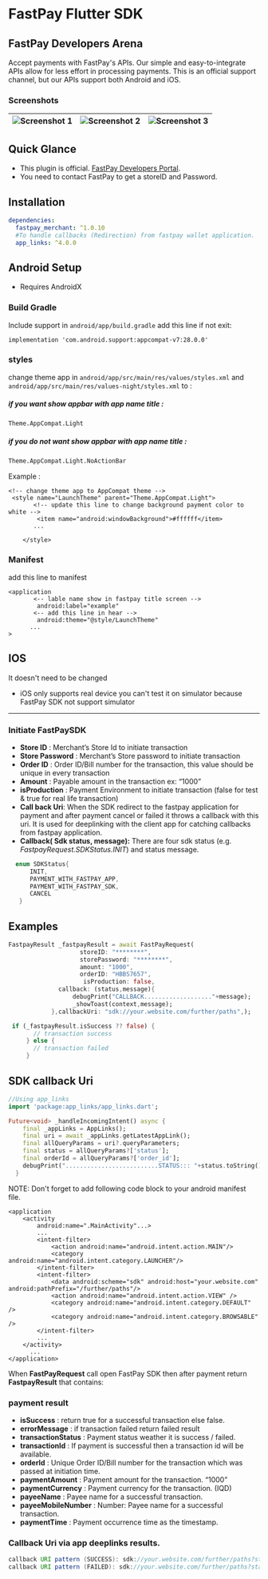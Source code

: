# FastPay Flutter SDK

## FastPay Developers Arena

Accept payments with FastPay's APIs. Our simple and easy-to-integrate APIs allow for less effort in processing payments. This is an official support channel, but our APIs support both Android and iOS.

### Screenshots

| ![Screenshot 1](https://github.com/FastPaySDK/FastPayFlutterLibrary/blob/devZarraf/1.jpg?raw=true) | ![Screenshot 2](https://github.com/FastPaySDK/FastPayFlutterLibrary/blob/devZarraf/2.jpg?raw=true) | ![Screenshot 3](https://github.com/FastPaySDK/FastPayFlutterLibrary/blob/devZarraf/3.jpg?raw=true) |
| :---: | :---: | :---: |

## Quick Glance

- This plugin is official. [FastPay Developers Portal](https://developer.fast-pay.iq/).
- You need to contact FastPay to get a storeID and Password.

## Installation

```yaml
dependencies:
  fastpay_merchant: ^1.0.10
  #To handle callbacks (Redirection) from fastpay wallet application.
  app_links: ^4.0.0 
```


## Android Setup
  - Requires AndroidX

### Build Gradle

 Include support in ```android/app/build.gradle```
add this line if not exit:
```properties
implementation 'com.android.support:appcompat-v7:28.0.0'
```
### styles
 change theme app in ```android/app/src/main/res/values/styles.xml``` and ```android/app/src/main/res/values-night/styles.xml``` to :
##### if you want show appbar with app name title :
```bash 
Theme.AppCompat.Light
```
##### if you do not want show appbar with app name title :
```bash 
Theme.AppCompat.Light.NoActionBar
```
Example :
```properties
<!-- change theme app to AppCompat theme -->
 <style name="LaunchTheme" parent="Theme.AppCompat.Light">
       <!-- update this line to change background payment color to white -->
        <item name="android:windowBackground">#ffffff</item>
       ...

    </style>
```
### Manifest
add this line to  manifest
```properties
<application
       <-- lable name show in fastpay title screen -->
        android:label="example"
       <-- add this line in hear --> 
        android:theme="@style/LaunchTheme"
      ...
>
```

## IOS
It doesn't need to be changed
- iOS only supports real device you can't test it on simulator because FastPay SDK not support simulator

___

### Initiate FastPaySDK

- __Store ID__ : Merchant’s Store Id to initiate transaction
- __Store Password__ : Merchant’s Store password to initiate transaction
- __Order ID__ : Order ID/Bill number for the transaction, this value should be unique in every transaction
- __Amount__ : Payable amount in the transaction ex: “1000”
- __isProduction__ : Payment Environment to initiate transaction (false for test & true for real life transaction)
- __Call back Uri__: When the SDK redirect to the fastpay application for payment and after payment cancel or failed it throws a callback with this uri. It is used for deeplinking with the client app for catching callbacks from fastpay application.
- **Callback( Sdk status, message):** There are four sdk status (e.g. *FastpayRequest.SDKStatus.INIT*) and status message.

```dart 
  enum SDKStatus{
      INIT,
      PAYMENT_WITH_FASTPAY_APP,
      PAYMENT_WITH_FASTPAY_SDK,
      CANCEL
   }
```

## Examples 
```dart 
FastpayResult _fastpayResult = await FastPayRequest(
                    storeID: "********", 
                    storePassword: "********",
                    amount: "1000", 
                    orderID: "HBBS7657", 
                     isProduction: false,
              callback: (status,message){
                  debugPrint("CALLBACK..................."+message);
                  _showToast(context,message);
            },callbackUri: "sdk://your.website.com/further/paths",);

 if (_fastpayResult.isSuccess ?? false) {
       // transaction success
     } else {
       // transaction failed
     }
```

## SDK callback Uri

```dart
//Using app_links
import 'package:app_links/app_links.dart';

Future<void> _handleIncomingIntent() async {
    final _appLinks = AppLinks();
    final uri = await _appLinks.getLatestAppLink();
    final allQueryParams = uri?.queryParameters;
    final status = allQueryParams?['status'];
    final orderId = allQueryParams?['order_id'];
    debugPrint("..........................STATUS::: "+status.toString()+", OrderId:::"+orderId.toString());
  }
```

NOTE: Don't forget to add following code block to your android manifest file.

```properties
<application
    <activity
        android:name=".MainActivity"...>
        ...
        <intent-filter>
            <action android:name="android.intent.action.MAIN"/>
            <category android:name="android.intent.category.LAUNCHER"/>
        </intent-filter>
        <intent-filter>
            <data android:scheme="sdk" android:host="your.website.com" android:pathPrefix="/further/paths"/>
            <action android:name="android.intent.action.VIEW" />
            <category android:name="android.intent.category.DEFAULT" />
            <category android:name="android.intent.category.BROWSABLE" />
        </intent-filter>
        ...
    </activity>
      ...
</application>
```

When __FastPayRequest__ call open FastPay SDK then after payment return __FastpayResult__ that contains:

### payment result 
- __isSuccess__ : return true for a successful transaction else false.
- __errorMessage__ : if transaction failed return failed result 
- __transactionStatus__ : Payment status weather it is success / failed.
- __transactionId__ : If payment is successful then a transaction id will be available.
- __orderId__ : Unique Order ID/Bill number for the transaction which was passed at initiation time.
- __paymentAmount__ : Payment amount for the transaction. “1000”
- __paymentCurrency__ : Payment currency for the transaction. (IQD)
- __payeeName__ : Payee name for a successful transaction.
- __payeeMobileNumber__ :  Number: Payee name for a successful transaction.
- __paymentTime__ : Payment occurrence time as the timestamp.
   
### Callback Uri via app deeplinks results.

```java
callback URI pattern (SUCCESS): sdk://your.website.com/further/paths?status=success&transaction_id=XXXX&order_id=XXXX&amount=XXX&currency=XXX&mobile_number=XXXXXX&time=XXXX&name=XXXX
callback URI pattern (FAILED): sdk://your.website.com/further/paths?status=failed&order_id=XXXXX
```


